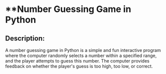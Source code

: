 # **Number Guessing Game in Python

## **Description**:
A number guessing game in Python is a simple and fun interactive program where the computer randomly selects a number within a specified range, and the player attempts to guess this number. The computer provides feedback on whether the player's guess is too high, too low, or correct.

